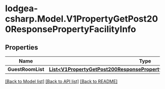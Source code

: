 
# lodgea-csharp.Model.V1PropertyGetPost200ResponsePropertyFacilityInfo

## Properties

Name | Type | Description | Notes
------------ | ------------- | ------------- | -------------
**GuestRoomList** | [**List&lt;V1PropertyGetPost200ResponsePropertyFacilityInfoGuestRoomListInner&gt;**](V1PropertyGetPost200ResponsePropertyFacilityInfoGuestRoomListInner.md) |  | [optional] 

[[Back to Model list]](../README.md#documentation-for-models)
[[Back to API list]](../README.md#documentation-for-api-endpoints)
[[Back to README]](../README.md)

